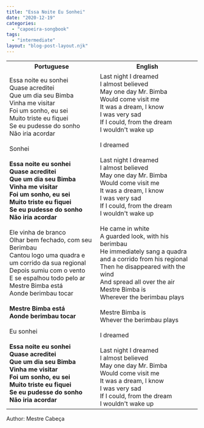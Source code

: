 ```yaml
---
title: "Essa Noite Eu Sonhei"
date: "2020-12-19"
categories: 
  - "capoeira-songbook"
tags: 
  - "intermediate"
layout: "blog-post-layout.njk"
---
```


<table class="capoeira-table">
    <tr class="header-row">
        <th>Portuguese</th>
        <th>English</th>
    </tr>
    <tr>
        <td>Essa noite eu sonhei<br>
        Quase acreditei<br>
        Que um dia seu Bimba<br>
        Vinha me visitar<br>
        Foi um sonho, eu sei<br>
        Muito triste eu fiquei<br>
        Se eu pudesse do sonho<br>
        Não iria acordar<br>
        <br>
        Sonhei<br>
        <br>
        <strong>Essa noite eu sonhei<br>
        Quase acreditei<br>
        Que um dia seu Bimba<br>
        Vinha me visitar<br>
        Foi um sonho, eu sei<br>
        Muito triste eu fiquei<br>
        Se eu pudesse do sonho<br>
        Não iria acordar</strong><br>
        <br>
        Ele vinha de branco<br>
        Olhar bem fechado, com seu Berimbau<br>
        Cantou logo uma quadra e um corrido da sua regional<br>
        Depois sumiu com o vento<br>
        E se espalhou todo pelo ar<br>
        Mestre Bimba está<br>
        Aonde berimbau tocar<br>
        <br>
        <strong>Mestre Bimba está<br>
        Aonde berimbau tocar</strong><br>
        <br>
        Eu sonhei<br>
        <br>
        <strong>Essa noite eu sonhei<br>
        Quase acreditei<br>
        Que um dia seu Bimba<br>
        Vinha me visitar<br>
        Foi um sonho, eu sei<br>
        Muito triste eu fiquei<br>
        Se eu pudesse do sonho<br>
        Não iria acordar</strong></td>
        <td>Last night I dreamed<br>
        I almost believed<br>
        May one day Mr. Bimba<br>
        Would come visit me<br>
        It was a dream, I know<br>
        I was very sad<br>
        If I could, from the dream<br>
        I wouldn't wake up<br>
        <br>
        I dreamed<br>
        <br>
        Last night I dreamed<br>
        I almost believed<br>
        May one day Mr. Bimba<br>
        Would come visit me<br>
        It was a dream, I know<br>
        I was very sad<br>
        If I could, from the dream<br>
        I wouldn't wake up<br>
        <br>
        He came in white<br>
        A guarded look, with his berimbau<br>
        He immediately sang a quadra and a corrido from his regional<br>
        Then he disappeared with the wind<br>
        And spread all over the air<br>
        Mestre Bimba is<br>
        Wherever the berimbau plays<br>
        <br>
        Mestre Bimba is<br>
        Whever the berimbau plays<br>
        <br>
        I dreamed<br>
        <br>
        Last night I dreamed<br>
        I almost believed<br>
        May one day Mr. Bimba<br>
        Would come visit me<br>
        It was a dream, I know<br>
        I was very sad<br>
        If I could, from the dream<br>
        I wouldn't wake up</td>
    </tr>
</table>

<figcaption>
Author: Mestre Cabeça
</figcaption>